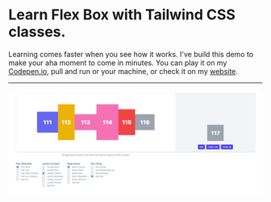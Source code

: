 # Learn Flex Box with Tailwind CSS classes.
Learning comes faster when you see how it works. I've build this demo to make your aha moment to come in minutes. 
You can play it on my [Codepen.io](https://codepen.io/michalszymaniak/pen/abWmdyQ), pull and run or your machine, or check it on my [website](https://news.michalspace.com).

---
![Images](https://github.com/msatbsx/learn-flexbox-with-tailwindcss/blob/main/img/flexbox-demo.png?raw=true)